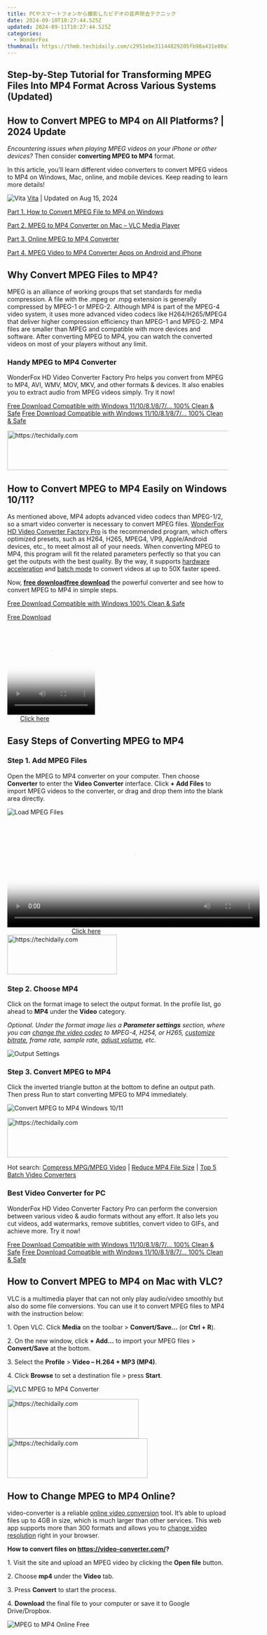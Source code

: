 ```yaml
---
title: PCやスマートフォンから撮影したビデオの音声除去テクニック
date: 2024-09-10T10:27:44.525Z
updated: 2024-09-11T10:27:44.525Z
categories:
  - WonderFox
thumbnail: https://thmb.techidaily.com/c2951ebe31144829205fb98a431e80a75ca2ddbe52aaeee27f66a87ef9a85b88.jpg
---
```


## Step-by-Step Tutorial for Transforming MPEG Files Into MP4 Format Across Various Systems (Updated)

## How to Convert MPEG to MP4 on All Platforms? | 2024 Update

_Encountering issues when playing MPEG videos on your iPhone or other devices?_ Then consider **converting MPEG to MP4** format.

In this article, you’ll learn different video converters to convert MPEG videos to MP4 on Windows, Mac, online, and mobile devices. Keep reading to learn more details!

![Vita](https://www.videoconverterfactory.com/tips/imgs-self/avatar/vita.png) [Vita](https://tools.techidaily.com/videoconverterfactory/hd-video-converter/) | Updated on Aug 15, 2024

[Part 1\. How to Convert MPEG File to MP4 on Windows](https://tools.techidaily.com/videoconverterfactory/hd-video-converter/)

[Part 2\. MPEG to MP4 Converter on Mac – VLC Media Player](https://tools.techidaily.com/videoconverterfactory/hd-video-converter/)

[Part 3\. Online MPEG to MP4 Converter](https://tools.techidaily.com/videoconverterfactory/hd-video-converter/)

[Part 4\. MPEG Video to MP4 Converter Apps on Android and iPhone](https://tools.techidaily.com/videoconverterfactory/hd-video-converter/)

## Why Convert MPEG Files to MP4?

MPEG is an alliance of working groups that set standards for media compression. A file with the .mpeg or .mpg extension is generally compressed by MPEG-1 or MPEG-2\. Although MP4 is part of the MPEG-4 video system, it uses more advanced video codecs like H264/H265/MPEG4 that deliver higher compression efficiency than MPEG-1 and MPEG-2\. MP4 files are smaller than MPEG and compatible with more devices and software. After converting MPEG to MP4, you can watch the converted videos on most of your players without any limit.

### Handy MPEG to MP4 Converter

WonderFox HD Video Converter Factory Pro helps you convert from MPEG to MP4, AVI, WMV, MOV, MKV, and other formats & devices. It also enables you to extract audio from MPEG videos simply. Try it now!

[Free Download Compatible with Windows 11/10/8.1/8/7/... 100% Clean & Safe](https://tools.techidaily.com/videoconverterfactory/hd-video-converter/) [Free Download Compatible with Windows 11/10/8.1/8/7/... 100% Clean & Safe](https://tools.techidaily.com/videoconverterfactory/hd-video-converter/) 





<!-- affiliate ads begin -->
<a href="https://ephamedtechinc.pxf.io/c/5597632/2137225/26400" target="_top" id="2137225">
  <img src="//a.impactradius-go.com/display-ad/26400-2137225" border="0" alt="https://techidaily.com" width="728" height="90"/>
</a>
<img height="0" width="0" src="https://ephamedtechinc.pxf.io/i/5597632/2137225/26400" style="position:absolute;visibility:hidden;" border="0" />
<!-- affiliate ads end -->




## How to Convert MPEG to MP4 Easily on Windows 10/11?

As mentioned above, MP4 adopts advanced video codecs than MPEG-1/2, so a smart video converter is necessary to convert MPEG files. [WonderFox HD Video Converter Factory Pro](https://tools.techidaily.com/videoconverterfactory/hd-video-converter/) is the recommended program, which offers optimized presets, such as H264, H265, MPEG4, VP9, Apple/Android devices, etc., to meet almost all of your needs. When converting MPEG to MP4, this program will fit the related parameters perfectly so that you can get the outputs with the best quality. By the way, it supports [hardware acceleration](https://tools.techidaily.com/videoconverterfactory/hd-video-converter/) and [batch mode](https://tools.techidaily.com/videoconverterfactory/hd-video-converter/) to convert videos at up to 50X faster speed.

Now, [**free download**](https://tools.techidaily.com/videoconverterfactory/hd-video-converter/)[**free download**](https://tools.techidaily.com/videoconverterfactory/hd-video-converter/) the powerful converter and see how to convert MPEG to MP4 in simple steps.

[Free Download Compatible with Windows 100% Clean & Safe](https://tools.techidaily.com/videoconverterfactory/hd-video-converter/) 

[Free Download](https://tools.techidaily.com/videoconverterfactory/hd-video-converter/) 





<!-- affiliate ads begin -->
<span id="1374820">
					<video width="200" height="200" style="cursor:pointer"
           poster="//a.impactradius-go.com/display-clicktoplayimage/1374820.png"
           onclick="if(!this.playClicked){this.play();this.setAttribute('controls',true);this.playClicked=true;}">
	   <source src="//a.impactradius-go.com/display-ad/15852-1374820">
	   <img src="//a.impactradius-go.com/display-clicktoplayimage/1374820.png" style="border: none; height: 100%; width: 100%; object-fit: contain">
	</video>
	<div style="width:125px;text-align:center"><a href="javascript:window.open(decodeURIComponent('https%3A%2F%2Fthefitville.pxf.io%2Fc%2F5597632%2F1374820%2F15852'), '_blank');void(0);">Click here</a></div>
</span>
<img height="0" width="0" src="https://imp.pxf.io/i/5597632/1374820/15852" style="position:absolute;visibility:hidden;" border="0" />
<!-- affiliate ads end -->




## Easy Steps of Converting MPEG to MP4

### Step 1\. Add MPEG Files

Open the MPEG to MP4 converter on your computer. Then choose **Converter** to enter the **Video Converter** interface. Click **\+ Add Files** to import MPEG videos to the converter, or drag and drop them into the blank area directly.

![Load MPEG Files](https://www.videoconverterfactory.com/tips/imgs-self/converting-mpeg-to-mp4/converting-mpeg-to-mp4-1.webp) 





<!-- affiliate ads begin -->
<span id="1983545">
					<video width="576" height="240" style="cursor:pointer"
           poster="//a.impactradius-go.com/display-clicktoplayimage/1983545.png"
           onclick="if(!this.playClicked){this.play();this.setAttribute('controls',true);this.playClicked=true;}">
	   <source src="//a.impactradius-go.com/display-ad/22993-1983545">
	   <img src="//a.impactradius-go.com/display-clicktoplayimage/1983545.png" style="border: none; height: 100%; width: 100%; object-fit: contain">
	</video>
	<div style="width:360px;text-align:center"><a href="javascript:window.open(decodeURIComponent('https%3A%2F%2Fhomestyler.sjv.io%2Fc%2F5597632%2F1983545%2F22993'), '_blank');void(0);">Click here</a></div>
</span>
<img height="0" width="0" src="https://imp.pxf.io/i/5597632/1983545/22993" style="position:absolute;visibility:hidden;" border="0" />
<!-- affiliate ads end -->








<!-- affiliate ads begin -->
<a href="https://bluettius.sjv.io/c/5597632/2139108/17108" target="_top" id="2139108">
  <img src="//a.impactradius-go.com/display-ad/17108-2139108" border="0" alt="https://techidaily.com" width="250" height="90"/>
</a>
<img height="0" width="0" src="https://bluettius.sjv.io/i/5597632/2139108/17108" style="position:absolute;visibility:hidden;" border="0" />
<!-- affiliate ads end -->




### Step 2\. Choose MP4

Click on the format image to select the output format. In the profile list, go ahead to **MP4** under the **Video** category.

_Optional. Under the format image lies a **Parameter settings** section, where you can [change the video codec](https://tools.techidaily.com/videoconverterfactory/hd-video-converter/) to MPEG-4, H254, or H265, [customize bitrate](https://tools.techidaily.com/videoconverterfactory/hd-video-converter/), frame rate, sample rate, [adjust volume](https://tools.techidaily.com/videoconverterfactory/hd-video-converter/), etc._

![Output Settings](https://www.videoconverterfactory.com/tips/imgs-self/converting-mpeg-to-mp4/converting-mpeg-to-mp4-2.webp) 

### Step 3\. Convert MPEG to MP4

Click the inverted triangle button at the bottom to define an output path. Then press Run to start converting MPEG to MP4 immediately.

![Convert MPEG to MP4 Windows 10/11](https://www.videoconverterfactory.com/tips/imgs-self/converting-mpeg-to-mp4/converting-mpeg-to-mp4-3.webp) 





<!-- affiliate ads begin -->
<a href="https://unicoeye.pxf.io/c/5597632/2134498/18498" target="_top" id="2134498">
  <img src="//a.impactradius-go.com/display-ad/18498-2134498" border="0" alt="https://techidaily.com" width="720" height="90"/>
</a>
<img height="0" width="0" src="https://unicoeye.pxf.io/i/5597632/2134498/18498" style="position:absolute;visibility:hidden;" border="0" />
<!-- affiliate ads end -->




Hot search: [Compress MPG/MPEG Video](https://tools.techidaily.com/videoconverterfactory/hd-video-converter/) | [Reduce MP4 File Size](https://tools.techidaily.com/videoconverterfactory/hd-video-converter/) | [Top 5 Batch Video Converters](https://tools.techidaily.com/videoconverterfactory/hd-video-converter/) 

### Best Video Converter for PC

WonderFox HD Video Converter Factory Pro can perform the conversion between various video & audio formats without any effort. It also lets you cut videos, add watermarks, remove subtitles, convert video to GIFs, and achieve more. Try it now!

[Free Download Compatible with Windows 11/10/8.1/8/7/... 100% Clean & Safe](https://tools.techidaily.com/videoconverterfactory/hd-video-converter/) [Free Download Compatible with Windows 11/10/8.1/8/7/... 100% Clean & Safe](https://tools.techidaily.com/videoconverterfactory/hd-video-converter/) 

## How to Convert MPEG to MP4 on Mac with VLC?

VLC is a multimedia player that can not only play audio/video smoothly but also do some file conversions. You can use it to convert MPEG files to MP4 with the instruction below:

1\. Open VLC. Click **Media** on the toolbar > **Convert/Save...** (or **Ctrl + R**).

2\. On the new window, click **\+ Add...** to import your MPEG files > **Convert/Save** at the bottom.

3\. Select the **Profile** \> **Video – H.264 + MP3 (MP4)**.

4\. Click **Browse** to set a destination file > press **Start**.

![VLC MPEG to MP4 Converter](https://www.videoconverterfactory.com/tips/imgs-self/converting-mpeg-to-mp4/converting-mpeg-to-mp4-4.webp) 





<!-- affiliate ads begin -->
<a href="https://aidotcom.pxf.io/c/5597632/2129041/19576" target="_top" id="2129041">
  <img src="//a.impactradius-go.com/display-ad/19576-2129041" border="0" alt="https://techidaily.com" width="300" height="90"/>
</a>
<img height="0" width="0" src="https://aidotcom.pxf.io/i/5597632/2129041/19576" style="position:absolute;visibility:hidden;" border="0" />
<!-- affiliate ads end -->








<!-- affiliate ads begin -->
<a href="https://wigfever.sjv.io/c/5597632/2014850/22899" target="_top" id="2014850">
  <img src="//a.impactradius-go.com/display-ad/22899-2014850" border="0" alt="https://techidaily.com" width="320" height="90"/>
</a>
<img height="0" width="0" src="https://wigfever.sjv.io/i/5597632/2014850/22899" style="position:absolute;visibility:hidden;" border="0" />
<!-- affiliate ads end -->




## How to Change MPEG to MP4 Online?

video-converter is a reliable [online video conversion](https://tools.techidaily.com/videoconverterfactory/hd-video-converter/) tool. It’s able to upload files up to 4GB in size, which is much larger than other services. This web app supports more than 300 formats and allows you to [change video resolution](https://tools.techidaily.com/videoconverterfactory/hd-video-converter/) right in your browser.

**How to convert files on https://video-converter.com/?**

1\. Visit the site and upload an MPEG video by clicking the **Open file** button.

2\. Choose **mp4** under the **Video** tab.

3\. Press **Convert** to start the process.

4\. **Download** the final file to your computer or save it to Google Drive/Dropbox.

![MPEG to MP4 Online Free](https://www.videoconverterfactory.com/tips/imgs-self/converting-mpeg-to-mp4/converting-mpeg-to-mp4-5.webp) 





<!-- affiliate ads begin -->
<span id="1531879">
					<video width="864" height="1536" style="cursor:pointer"
           poster="//a.impactradius-go.com/display-clicktoplayimage/1531879.png"
           onclick="if(!this.playClicked){this.play();this.setAttribute('controls',true);this.playClicked=true;}">
	   <source src="//a.impactradius-go.com/display-ad/16446-1531879">
	   <img src="//a.impactradius-go.com/display-clicktoplayimage/1531879.png" style="border: none; height: 100%; width: 100%; object-fit: contain">
	</video>
	<div style="width:540px;text-align:center"><a href="javascript:window.open(decodeURIComponent('https%3A%2F%2Flaganoo.pxf.io%2Fc%2F5597632%2F1531879%2F16446'), '_blank');void(0);">Click here</a></div>
</span>
<img height="0" width="0" src="https://imp.pxf.io/i/5597632/1531879/16446" style="position:absolute;visibility:hidden;" border="0" />
<!-- affiliate ads end -->




## How to Convert MPEG Video to MP4 on Mobile?

If you just want to convert your MPEG videos to MP4 on your mobile phone directly, you can also find many available MPEG conversion apps in the App Store on your device.





<!-- affiliate ads begin -->
<span id="1993647">
					<video width="128" height="480" style="cursor:pointer"
           poster="//a.impactradius-go.com/display-clicktoplayimage/1993647.png"
           onclick="if(!this.playClicked){this.play();this.setAttribute('controls',true);this.playClicked=true;}">
	   <source src="//a.impactradius-go.com/display-ad/22993-1993647">
	   <img src="//a.impactradius-go.com/display-clicktoplayimage/1993647.png" style="border: none; height: 100%; width: 100%; object-fit: contain">
	</video>
	<div style="width:80px;text-align:center"><a href="javascript:window.open(decodeURIComponent('https%3A%2F%2Fhomestyler.sjv.io%2Fc%2F5597632%2F1993647%2F22993'), '_blank');void(0);">Click here</a></div>
</span>
<img height="0" width="0" src="https://imp.pxf.io/i/5597632/1993647/22993" style="position:absolute;visibility:hidden;" border="0" />
<!-- affiliate ads end -->




### 1\. Video Converter, Compressor for Android

[**Video Converter, Compressor**](https://play.google.com/store/apps/details?id=com.inverseai.video%5Fconverter&hl=en) is a popular app designed for Android users to convert MP4 from MPEG videos. It supports almost all video formats, like MP4, MKV, AVI, 3GP, MOV, MTS, etc. Moreover, it is also a video compressor & editor that supports adjusting the video resolution, frame rate, bitrate, etc., and cropping, rotating, and trimming the video.

![MPEG to MP4 on Android](https://www.videoconverterfactory.com/tips/imgs-self/converting-mpeg-to-mp4/converting-mpeg-to-mp4-6.webp) 





<!-- affiliate ads begin -->
<span id="1424533">
					<video width="864" height="1536" style="cursor:pointer"
           poster="//a.impactradius-go.com/display-clicktoplayimage/1424533.png"
           onclick="if(!this.playClicked){this.play();this.setAttribute('controls',true);this.playClicked=true;}">
	   <source src="//a.impactradius-go.com/display-ad/16446-1424533">
	   <img src="//a.impactradius-go.com/display-clicktoplayimage/1424533.png" style="border: none; height: 100%; width: 100%; object-fit: contain">
	</video>
	<div style="width:540px;text-align:center"><a href="javascript:window.open(decodeURIComponent('https%3A%2F%2Flaganoo.pxf.io%2Fc%2F5597632%2F1424533%2F16446'), '_blank');void(0);">Click here</a></div>
</span>
<img height="0" width="0" src="https://imp.pxf.io/i/5597632/1424533/16446" style="position:absolute;visibility:hidden;" border="0" />
<!-- affiliate ads end -->




### 2\. The Video Converter for iPhone

[**The Video Converter**](https://apps.apple.com/us/app/the-video-converter/id893347665) is a good option for you to convert MPEG to MP4 on iPhone and iPad. With the wide format supports, you can convert from dozens of video and audio formats and it supports many popular output formats. After the conversion, you can immediately AirDrop your files to your Mac or other Apple devices.

![MPEG to MP4 on iPhone](https://www.videoconverterfactory.com/tips/imgs-self/converting-mpeg-to-mp4/converting-mpeg-to-mp4-7.webp) 





<!-- affiliate ads begin -->
<a href="https://aligracehair.sjv.io/c/5597632/2135356/19272" target="_top" id="2135356">
  <img src="//a.impactradius-go.com/display-ad/19272-2135356" border="0" alt="https://techidaily.com" width="300" height="90"/>
</a>
<img height="0" width="0" src="https://aligracehair.sjv.io/i/5597632/2135356/19272" style="position:absolute;visibility:hidden;" border="0" />
<!-- affiliate ads end -->




## At Last…

That’s all for how to convert from MPEG to MP4 on Windows, Mac, online, Android, and iPhone. All the converters used in this article are good helpers for our conversion task. But it’s worth mentioning that **HD Video Converter Factory Pro** has more practical features like [downloading videos from websites](https://tools.techidaily.com/videoconverterfactory/hd-video-converter/), [recording PC screens](https://tools.techidaily.com/videoconverterfactory/hd-video-converter/) with audio, [compressing large files](https://tools.techidaily.com/videoconverterfactory/hd-video-converter/), [merging video clips](https://tools.techidaily.com/videoconverterfactory/hd-video-converter/), making ringtones, etc. Get this full-featured software right now!

[Free Download Compatible with Windows 100% Clean & Safe](https://tools.techidaily.com/videoconverterfactory/hd-video-converter/) 

[Free Download](https://tools.techidaily.com/videoconverterfactory/hd-video-converter/) 

[![Back to Top](https://www.videoconverterfactory.com/tips/amp-imgs/btt.png)](https://tools.techidaily.com/videoconverterfactory/hd-video-converter/)





<!-- affiliate ads begin -->
<a href="https://bluettius.sjv.io/c/5597632/2139119/17108" target="_top" id="2139119">
  <img src="//a.impactradius-go.com/display-ad/17108-2139119" border="0" alt="https://techidaily.com" width="728" height="90"/>
</a>
<img height="0" width="0" src="https://bluettius.sjv.io/i/5597632/2139119/17108" style="position:absolute;visibility:hidden;" border="0" />
<!-- affiliate ads end -->




<ins class="adsbygoogle"
     style="display:block"
     data-ad-format="autorelaxed"
     data-ad-client="ca-pub-7571918770474297"
     data-ad-slot="1223367746"></ins>



<ins class="adsbygoogle"
     style="display:block"
     data-ad-client="ca-pub-7571918770474297"
     data-ad-slot="8358498916"
     data-ad-format="auto"
     data-full-width-responsive="true"></ins>





<span class="atpl-alsoreadstyle">Also read:</span>
<div><ul>
<li><a href="https://screen-activity-recording.techidaily.com/new-2024-approved-unrivaled-recording-experience-from-leading-apps/"><u>[New] 2024 Approved Unrivaled Recording Experience From Leading Apps</u></a></li>
<li><a href="https://fox-direct.techidaily.com/new-in-2024-best-pfr-rate-to-elevate-sluggish-video-flow/"><u>[New] In 2024, Best PFR Rate to Elevate Sluggish Video Flow</u></a></li>
<li><a href="https://vimeo-videos.techidaily.com/new-in-2024-effortless-video-creation-learn-basic-edits-on-vimeo-for-free/"><u>[New] In 2024, Effortless Video Creation Learn Basic Edits on Vimeo for Free</u></a></li>
<li><a href="https://youtube-videos.techidaily.com/updated-efficiently-broadcasting-your-videos-as-shorts-via-computers-and-mobile/"><u>[Updated] Efficiently Broadcasting Your Videos as Shorts via Computers & Mobile</u></a></li>
<li><a href="https://screen-activity-recording.techidaily.com/updated-in-2024-timed-success-organizing-video-conferences-via-slackplusfilmora/"><u>[Updated] In 2024, Timed Success Organizing Video Conferences via Slack+Filmora</u></a></li>
<li><a href="https://discover-alternatives.techidaily.com/1725286954141-dvd/"><u>「ビデオを簡単にチャプター化! DVD ご利用者への究極ガイド」</u></a></li>
<li><a href="https://article-knowledge.techidaily.com/2024-approved-infographic-dji-mavic-air-vs-dji-spark-a-gamer-changer-again/"><u>2024 Approved [Infographic] DJI Mavic Air Vs. DJI Spark - A Gamer Changer Again</u></a></li>
<li><a href="https://fox-access.techidaily.com/2024-approved-best-tools-full-sphere-filming-and-photography/"><u>2024 Approved Best Tools Full Sphere Filming and Photography</u></a></li>
<li><a href="https://discover-alternatives.techidaily.com/1725288845161-windowsmachd4k/"><u>锤炼视频质量，从Windows或Mac升级到HD与4K</u></a></li>
<li><a href="https://discover-alternatives.techidaily.com/1725288878517-3/"><u>動画コンバータソフトウェアで遭遇するよくある問題点・解決策：第3部分</u></a></li>
<li><a href="https://discover-alternatives.techidaily.com/1725290604671-windowsmacandroidiphone/"><u>如何在 Windows/Mac/Android/iPhone上取得穩定影片效果的技巧</u></a></li>
<li><a href="https://discover-alternatives.techidaily.com/winx-dvd-ripperai-dvd/"><u>使用WinX DVD Ripper与AI功能的線上販售服务中心 - 高效抓取DVD内容</u></a></li>
<li><a href="https://youtube-sure.techidaily.com/preranstive-approach-to-high-fidelity-recording-no-mic-necessary-for-2024/"><u>A Compreranstive Approach to High-Fidelity Recording, No Mic Necessary for 2024</u></a></li>
<li><a href="https://tech-haven.techidaily.com/ai-limits-revealed-the-7-requests-chatgpt-cant-handle/"><u>AI Limits Revealed: The 7 Requests ChatGPT Can't Handle</u></a></li>
<li><a href="https://discover-alternatives.techidaily.com/aiaiand/"><u>AI駆動ボカシ処理機能搭載の背景変更アプリ：サイトで使いやすい最新AIモザイク&ぼかし編集ツール</u></a></li>
<li><a href="https://discover-alternatives.techidaily.com/ausgewahlte-methoden-zum-spielen-von-dvds-auf-einem-windows-11-pc-entdecken-sie-vier-losungen/"><u>Ausgewählte Methoden Zum Spielen Von DVDs Auf Einem Windows 11 PC - Entdecken Sie Vier Lösungen!</u></a></li>
<li><a href="https://youtube-sure.techidaily.com/-your-mobile-film-game-best-9-camera-add-ons-for-vloggers-for-2024/"><u>Boost Your Mobile Film Game Best 9 Camera Add-Ons For Vloggers for 2024</u></a></li>
<li><a href="https://discover-alternatives.techidaily.com/choosing-the-best-for-your-needs-a-comprehensive-guide-to-handbrake-vs-winx-dvd-ripper-features-and-performance-testing/"><u>Choosing the Best for Your Needs: A Comprehensive Guide to HandBrake Vs. WinX DVD Ripper Features & Performance Testing</u></a></li>
<li><a href="https://discover-alternatives.techidaily.com/copy-protected-dvdbdimgburn/"><u>Copy-Protected DVD/BDをImgBurnで正常にコピーするためのエラー解決方法</u></a></li>
<li><a href="https://discover-alternatives.techidaily.com/download-free-mkv-to-mp4-mp3-converter-effortless-format-transformation/"><u>Download Free MKV to MP4, MP3 Converter: Effortless Format Transformation</u></a></li>
<li><a href="https://discover-alternatives.techidaily.com/duplication-de-films-en-dvd-vers-disque-dur-sous-windows-11-10-et-7-tutoriel-detaille/"><u>Duplication De Films en DVD Vers Disque Dur Sous Windows 11, 10 Et 7 - Tutoriel Détaillé</u></a></li>
<li><a href="https://iphone-transfer.techidaily.com/easy-methods-how-to-transfer-pictures-from-apple-iphone-12-to-pc-drfone-by-drfone-transfer-from-ios/"><u>Easy Methods How To Transfer Pictures From Apple iPhone 12 to PC | Dr.fone</u></a></li>
<li><a href="https://ai-vdieo-software.techidaily.com/extracting-still-images-from-videos-10-reliable-converters/"><u>Extracting Still Images From Videos 10 Reliable Converters</u></a></li>
<li><a href="https://discover-alternatives.techidaily.com/free-online-converter-transforming-wmv-files-into-mp4-format-on-mac-and-windows-10/"><u>Free Online Converter: Transforming WMV Files Into MP4 Format on Mac and Windows 10</u></a></li>
<li><a href="https://discover-alternatives.techidaily.com/herausragende-dvd-kopieranleitung-fur-windows-10-and-macos-perfekt-funktioniert/"><u>Herausragende DVD-Kopieranleitung Für Windows 10 & macOS – Perfekt Funktioniert</u></a></li>
<li><a href="https://change-location.techidaily.com/how-to-fix-android-app-not-installed-error-on-xiaomi-redmi-note-12-proplus-5g-quickly-drfone-by-drfone-fix-android-problems-fix-android-problems/"><u>How to Fix Android App Not Installed Error on Xiaomi Redmi Note 12 Pro+ 5G Quickly? | Dr.fone</u></a></li>
<li><a href="https://discover-alternatives.techidaily.com/imovie-step-by-step-guide-adding-captions-and-subtitles-to-your-videos/"><u>IMovie Step-by-Step Guide: Adding Captions and Subtitles to Your Videos</u></a></li>
<li><a href="https://facebook-videos.techidaily.com/in-2024-delving-into-the-meaning-of-a-mysterious-blue-marker-in-fb-chats/"><u>In 2024, Delving Into the Meaning of a Mysterious Blue Marker in FB Chats</u></a></li>
<li><a href="https://techno-recovery.techidaily.com/inside-espnpluss-world-class-streaming-service-features-and-functionality-explained/"><u>Inside ESPN+'s World-Class Streaming Service: Features and Functionality Explained</u></a></li>
<li><a href="https://discover-alternatives.techidaily.com/mp4-compressor-disminuyaacabose-el-tamano-de-los-archivos-mp4-manteniendo-la-mejor-calidad/"><u>MP4 Compressor: Disminuya/Acabose El Tamaño De Los Archivos MP4 Manteniendo La Mejor Calidad</u></a></li>
<li><a href="https://ai-video-apps.techidaily.com/new-unlock-efficient-video-editing-6-adobe-premiere-hacks-you-need-to-know/"><u>New Unlock Efficient Video Editing 6 Adobe Premiere Hacks You Need to Know</u></a></li>
<li><a href="https://discover-alternatives.techidaily.com/no-cost-winx-video-ripper-effortless-dvd-downloading-in-mp4avi-formats-for-all-your-devices/"><u>No-Cost WinX Video Ripper – Effortless DVD Downloading in MP4/AVI Formats for All Your Devices</u></a></li>
<li><a href="https://fox-that.techidaily.com/revive-your-aol-mail-top-6-strategies-for-iphone-users-facing-connectivity-issues/"><u>Revive Your AOL Mail: Top ˈ6 Strategies for iPhone Users Facing Connectivity Issues</u></a></li>
<li><a href="https://discover-alternatives.techidaily.com/riproduci-i-tuoi-dvd-con-il-winx-dvd-ripper-platinum-e-converti-in-mp4-h264hevc-in-soli-5-minuti-versione-ufficiale/"><u>Riproduci I Tuoi DVD Con Il WinX DVD Ripper Platinum E Converti in MP4 (H.264/HEVC) in Soli 5 Minuti - Versione Ufficiale!</u></a></li>
<li><a href="https://buynow-info.techidaily.com/singing-machines-easy-to-use-and-vibrant-sml385btbk-the-best-plug-and-play-karaoke-system-on-the-market/"><u>Singing Machine's Easy-to-Use and Vibrant SML385BTBK: The Best Plug-and-Play Karaoke System on the Market</u></a></li>
<li><a href="https://games-able.techidaily.com/steams-secret-gifting-video-games-for-occasions/"><u>Steam's Secret: Gifting Video Games for Occasions</u></a></li>
<li><a href="https://discover-alternatives.techidaily.com/top-capture-tool-pour-pc-recorder-decran-ultime-compatible-avec-windows-10-8-et-e/"><u>Top Capture Tool Pour PC : Recorder D’Écran Ultime Compatible Avec Windows 10, 8 Et E</u></a></li>
<li><a href="https://discover-alternatives.techidaily.com/top-no-cost-dvd-flick-substitutes-for-windows-11-10-and-earlier-versions/"><u>Top No-Cost DVD Flick Substitutes for Windows 11, 10 & Earlier Versions</u></a></li>
<li><a href="https://discover-alternatives.techidaily.com/ultimate-selection-of-4k-gaming-displays-compatible-with-ps4-pro-and-xbox-one-consoles/"><u>Ultimate Selection of 4K Gaming Displays Compatible with PS4 Pro and Xbox One Consoles</u></a></li>
<li><a href="https://discover-alternatives.techidaily.com/um-passo-a-passo-para-dominar-a-transformacao-de-dvd/"><u>Um Passo-a-Passo Para Dominar a Transformação De DVD</u></a></li>
<li><a href="https://discover-alternatives.techidaily.com/windows-10-pccd/"><u>Windows 10 PCで音楽CDを作るためのステップバイステップガイド</u></a></li>
<li><a href="https://discover-alternatives.techidaily.com/winx-mediatrans-iphoneipadipodpcwindows10/"><u>WinX MediaTrans - iPhone/iPad/iPodのデータ管理・バックアップソフト！PCとシンプルなデータ転送が可能で、Windows(10)に対応。公式版</u></a></li>
<li><a href="https://discover-alternatives.techidaily.com/1725288823886-winxdvd/"><u>WinXDVD 소프트웨어를 사용하여 원품을 만들기 위한 전문가 지침</u></a></li>
</ul></div>




